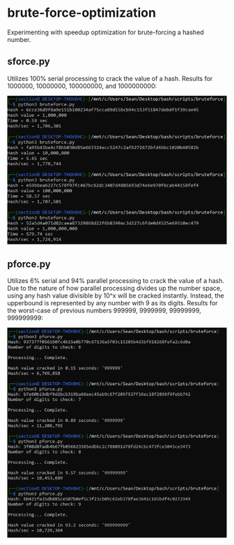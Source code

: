 # brute-force-optimization

Experimenting with speedup optimization for brute-forcing a hashed number.

## sforce.py
Utilizes 100% serial processing to crack the value of a hash. Results for 1000000, 10000000, 100000000, and 1000000000: 

![](https://github.com/stran556/brute-force-optimization/blob/main/serial_results.png)


## pforce.py
Utilizes 6% serial and 94% parallel processing to crack the value of a hash. Due to the nature of how parallel processing divides up the number space, using any hash value divisible by 10^x will be cracked instantly. Instead, the upperbound is represented by any number with 9 as its digits. Results for the worst-case of previous numbers 999999, 9999999, 99999999, 999999999: 

![](https://github.com/stran556/brute-force-optimization/blob/main/parallel_results.png)

